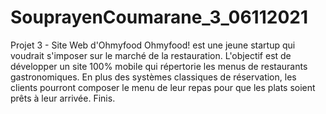 # SouprayenCoumarane_3_06112021
Projet 3 - Site Web d'Ohmyfood
Ohmyfood! est une jeune startup qui voudrait s'imposer sur le marché de la restauration. L'objectif est de
développer un site 100% mobile qui répertorie les menus de restaurants gastronomiques. En plus des
systèmes classiques de réservation, les clients pourront composer le menu de leur repas pour que les plats
soient prêts à leur arrivée. Finis.
